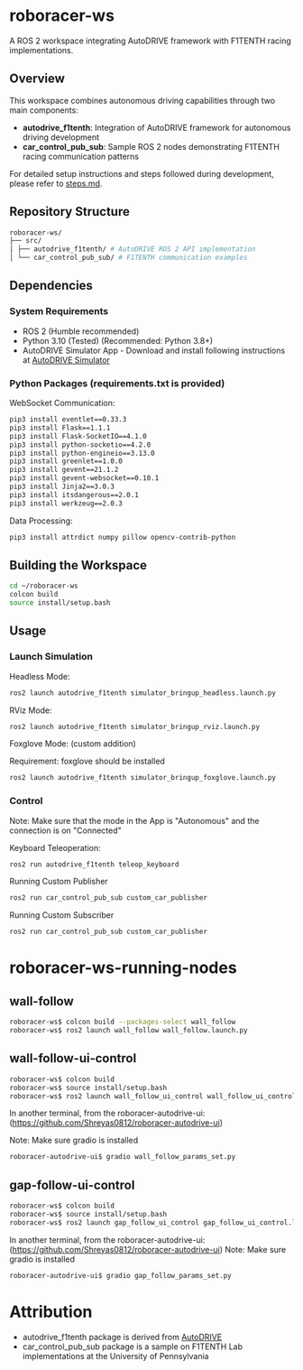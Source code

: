 # roboracer-ws

A ROS 2 workspace integrating AutoDRIVE framework with F1TENTH racing implementations.

## Overview

This workspace combines autonomous driving capabilities through two main components:

- **autodrive_f1tenth**: Integration of AutoDRIVE framework for autonomous driving development
- **car_control_pub_sub**: Sample ROS 2 nodes demonstrating F1TENTH racing communication patterns

For detailed setup instructions and steps followed during development, please refer to [steps.md](steps.md).

## Repository Structure

```bash
roboracer-ws/
├── src/
│ ├── autodrive_f1tenth/ # AutoDRIVE ROS 2 API implementation
│ └── car_control_pub_sub/ # F1TENTH communication examples
```

## Dependencies

### System Requirements
- ROS 2 (Humble recommended)
- Python 3.10 (Tested) (Recommended: Python 3.8+)
- AutoDRIVE Simulator App - Download and install following instructions at [AutoDRIVE Simulator](https://github.com/Tinker-Twins/AutoDRIVE/tree/AutoDRIVE-Simulator)


### Python Packages (requirements.txt is provided)

WebSocket Communication: 

```bash
pip3 install eventlet==0.33.3
pip3 install Flask==1.1.1
pip3 install Flask-SocketIO==4.1.0
pip3 install python-socketio==4.2.0
pip3 install python-engineio==3.13.0
pip3 install greenlet==1.0.0
pip3 install gevent==21.1.2
pip3 install gevent-websocket==0.10.1
pip3 install Jinja2==3.0.3
pip3 install itsdangerous==2.0.1
pip3 install werkzeug==2.0.3
```

Data Processing:

```bash
pip3 install attrdict numpy pillow opencv-contrib-python
```

## Building the Workspace

```bash
cd ~/roboracer-ws
colcon build
source install/setup.bash
```

## Usage

### Launch Simulation

Headless Mode:

```bash
ros2 launch autodrive_f1tenth simulator_bringup_headless.launch.py
```

RViz Mode:

```bash
ros2 launch autodrive_f1tenth simulator_bringup_rviz.launch.py
```

Foxglove Mode: (custom addition)

Requirement: foxglove should be installed

```bash
ros2 launch autodrive_f1tenth simulator_bringup_foxglove.launch.py
```

### Control 

Note: Make sure that the mode in the App is "Autonomous" and the connection is on "Connected"

Keyboard Teleoperation:

```bash
ros2 run autodrive_f1tenth teleop_keyboard
```

Running Custom Publisher 

```bash
ros2 run car_control_pub_sub custom_car_publisher 
```

Running Custom Subscriber 

```bash
ros2 run car_control_pub_sub custom_car_publisher 
```

# roboracer-ws-running-nodes


## wall-follow

```bash
roboracer-ws$ colcon build --packages-select wall_follow
roboracer-ws$ ros2 launch wall_follow wall_follow.launch.py 
```

## wall-follow-ui-control

```bash
roboracer-ws$ colcon build
roboracer-ws$ source install/setup.bash
roboracer-ws$ ros2 launch wall_follow_ui_control wall_follow_ui_control.launch.py 
```

In another terminal, from the roboracer-autodrive-ui: (https://github.com/Shreyas0812/roboracer-autodrive-ui)

Note: Make sure gradio is installed
```bash
roboracer-autodrive-ui$ gradio wall_follow_params_set.py 
```


## gap-follow-ui-control

```bash
roboracer-ws$ colcon build
roboracer-ws$ source install/setup.bash
roboracer-ws$ ros2 launch gap_follow_ui_control gap_follow_ui_control.launch.py 
```

In another terminal, from the roboracer-autodrive-ui: (https://github.com/Shreyas0812/roboracer-autodrive-ui)
Note: Make sure gradio is installed
```bash
roboracer-autodrive-ui$ gradio gap_follow_params_set.py 
```

# Attribution

- autodrive_f1tenth package is derived from [AutoDRIVE](https://github.com/Tinker-Twins/AutoDRIVE/tree/AutoDRIVE-Devkit/ADSS%20Toolkit/autodrive_ros2)
- car_control_pub_sub package is a sample on F1TENTH Lab implementations at the University of Pennsylvania





